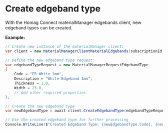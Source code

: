 <h1 id="createEdgebandType"> Create edgeband type</h1>

With the Homag Connect materialManager edgebands client, new edgeband types can be created.

<strong>Example:</strong>

```csharp
// Create new instance of the materialManager client:
var client = new MaterialManagerClientMaterialEdgebands(subscriptionId, authorizationKey);

// Define the new edgeband type request:
var edgebandTypeRequest = new MaterialManagerRequestEdgebandType
{
    Code = "EB_White_1mm",
    Description = "White Edgeband 1mm",
    Thickness = 1.0,
    Width = 23.0,
    // Add other required properties
};

// Create the new edgeband type
var newEdgebandType = await client.CreateEdgebandType(edgebandTypeRequest);

// Use the created edgeband type for further processing
Console.WriteLine($"Created Edgeband Type: {newEdgebandType.Code}, {newEdgebandType.Description}");
```
